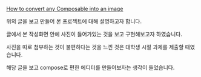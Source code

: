 [How to convert any Composable into an image](https://blog.eclypse.io/how-to-convert-any-composable-into-an-image-11219423742d)  

위의 글을 보고 만들어 본 프로젝트에 대해 설명하고자 합니다.  

글에서 본 작성화면 안에 사진이 들어가있는 것을 보고 구현해보고자 하였습니다.

사진을 따로 첨부하는 것이 불편하다는 것을 느낀 것은 대학생 시절 과제를 제출할 때였습니다.

해당 글을 보고 compose로 편한 에디터를 만들어보자는 생각이 들었습니다. 
